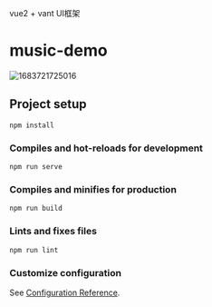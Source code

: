 vue2 + vant UI框架
# music-demo
![1683721725016](https://github.com/xin0608/new-music-app/assets/104176827/d3aa3d81-7213-4112-8715-a526787ecded)
## Project setup
```
npm install
```

### Compiles and hot-reloads for development
```
npm run serve
```

### Compiles and minifies for production
```
npm run build
```

### Lints and fixes files
```
npm run lint
```

### Customize configuration
See [Configuration Reference](https://cli.vuejs.org/config/).
